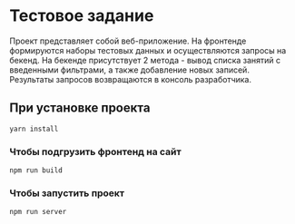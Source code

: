 # Тестовое задание

Проект представляет собой веб-приложение. На фронтенде формируются наборы тестовых данных и осуществляются запросы на бекенд.
На бекенде присутствует 2 метода - вывод списка занятий с введенными фильтрами, а также добавление новых записей. Результаты запросов возвращаются в консоль разработчика.

## При установке проекта
```
yarn install
```

### Чтобы подгрузить фронтенд на сайт
```
npm run build
```

### Чтобы запустить проект
```
npm run server
```
